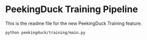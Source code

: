 # PeekingDuck Training Pipeline

This is the readme file for the new PeekingDuck Training feature.

```sh
python peekingduck/training/main.py
```